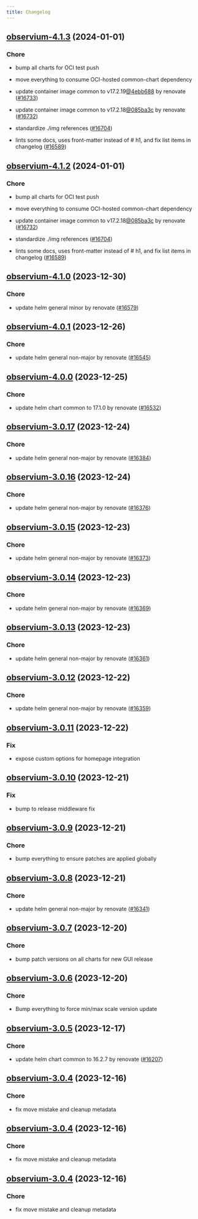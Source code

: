 ```yaml
---
title: Changelog
---
```




## [observium-4.1.3](https://github.com/truecharts/charts/compare/observium-4.1.0...observium-4.1.3) (2024-01-01)

### Chore



- bump all charts for OCI test push

- move everything to consume OCI-hosted common-chart dependency

- update container image common to v17.2.19[@4ebb688](https://github.com/4ebb688) by renovate ([#16733](https://github.com/truecharts/charts/issues/16733))

- update container image common to v17.2.18[@085ba3c](https://github.com/085ba3c) by renovate ([#16732](https://github.com/truecharts/charts/issues/16732))

- standardize ./img references ([#16704](https://github.com/truecharts/charts/issues/16704))

- lints some docs, uses front-matter instead of # h1, and fix list items in changelog ([#16589](https://github.com/truecharts/charts/issues/16589))


## [observium-4.1.2](https://github.com/truecharts/charts/compare/observium-4.1.0...observium-4.1.2) (2024-01-01)

### Chore



- bump all charts for OCI test push

- move everything to consume OCI-hosted common-chart dependency

- update container image common to v17.2.18[@085ba3c](https://github.com/085ba3c) by renovate ([#16732](https://github.com/truecharts/charts/issues/16732))

- standardize ./img references ([#16704](https://github.com/truecharts/charts/issues/16704))

- lints some docs, uses front-matter instead of # h1, and fix list items in changelog ([#16589](https://github.com/truecharts/charts/issues/16589))
## [observium-4.1.0](https://github.com/truecharts/charts/compare/observium-4.0.1...observium-4.1.0) (2023-12-30)

### Chore

- update helm general minor by renovate ([#16579](https://github.com/truecharts/charts/issues/16579))

## [observium-4.0.1](https://github.com/truecharts/charts/compare/observium-4.0.0...observium-4.0.1) (2023-12-26)

### Chore

- update helm general non-major by renovate ([#16545](https://github.com/truecharts/charts/issues/16545))

## [observium-4.0.0](https://github.com/truecharts/charts/compare/observium-3.0.17...observium-4.0.0) (2023-12-25)

### Chore

- update helm chart common to 17.1.0 by renovate ([#16532](https://github.com/truecharts/charts/issues/16532))

## [observium-3.0.17](https://github.com/truecharts/charts/compare/observium-3.0.16...observium-3.0.17) (2023-12-24)

### Chore

- update helm general non-major by renovate ([#16384](https://github.com/truecharts/charts/issues/16384))

## [observium-3.0.16](https://github.com/truecharts/charts/compare/observium-3.0.15...observium-3.0.16) (2023-12-24)

### Chore

- update helm general non-major by renovate ([#16376](https://github.com/truecharts/charts/issues/16376))

## [observium-3.0.15](https://github.com/truecharts/charts/compare/observium-3.0.14...observium-3.0.15) (2023-12-23)

### Chore

- update helm general non-major by renovate ([#16373](https://github.com/truecharts/charts/issues/16373))

## [observium-3.0.14](https://github.com/truecharts/charts/compare/observium-3.0.13...observium-3.0.14) (2023-12-23)

### Chore

- update helm general non-major by renovate ([#16369](https://github.com/truecharts/charts/issues/16369))

## [observium-3.0.13](https://github.com/truecharts/charts/compare/observium-3.0.12...observium-3.0.13) (2023-12-23)

### Chore

- update helm general non-major by renovate ([#16361](https://github.com/truecharts/charts/issues/16361))

## [observium-3.0.12](https://github.com/truecharts/charts/compare/observium-3.0.11...observium-3.0.12) (2023-12-22)

### Chore

- update helm general non-major by renovate ([#16359](https://github.com/truecharts/charts/issues/16359))

## [observium-3.0.11](https://github.com/truecharts/charts/compare/observium-3.0.10...observium-3.0.11) (2023-12-22)

### Fix

- expose custom options for homepage integration

## [observium-3.0.10](https://github.com/truecharts/charts/compare/observium-3.0.9...observium-3.0.10) (2023-12-21)

### Fix

- bump to release middleware fix

## [observium-3.0.9](https://github.com/truecharts/charts/compare/observium-3.0.8...observium-3.0.9) (2023-12-21)

### Chore

- bump everything to ensure patches are applied globally

## [observium-3.0.8](https://github.com/truecharts/charts/compare/observium-3.0.7...observium-3.0.8) (2023-12-21)

### Chore

- update helm general non-major by renovate ([#16341](https://github.com/truecharts/charts/issues/16341))

## [observium-3.0.7](https://github.com/truecharts/charts/compare/observium-3.0.6...observium-3.0.7) (2023-12-20)

### Chore

- bump patch versions on all charts for new GUI release

## [observium-3.0.6](https://github.com/truecharts/charts/compare/observium-3.0.5...observium-3.0.6) (2023-12-20)

### Chore

- Bump everything to force min/max scale version update

## [observium-3.0.5](https://github.com/truecharts/charts/compare/observium-3.0.4...observium-3.0.5) (2023-12-17)

### Chore

- update helm chart common to 16.2.7 by renovate ([#16207](https://github.com/truecharts/charts/issues/16207))

## [observium-3.0.4](https://github.com/truecharts/charts/compare/observium-2.0.14...observium-3.0.4) (2023-12-16)

### Chore

- fix move mistake and cleanup metadata

## [observium-3.0.4](https://github.com/truecharts/charts/compare/observium-2.0.14...observium-3.0.4) (2023-12-16)

### Chore

- fix move mistake and cleanup metadata

## [observium-3.0.4](https://github.com/truecharts/charts/compare/observium-2.0.14...observium-3.0.4) (2023-12-16)

### Chore

- fix move mistake and cleanup metadata
